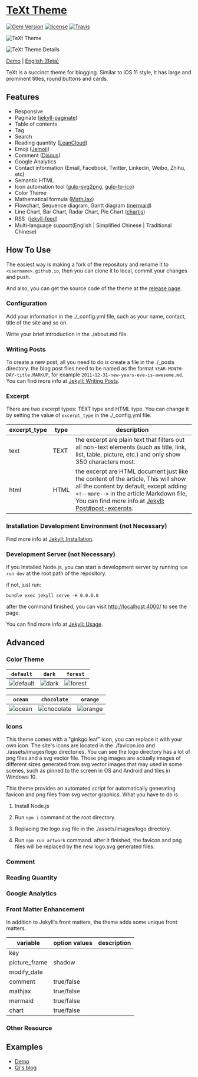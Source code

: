 # [TeXt Theme](https://github.com/kitian616/jekyll-TeXt-theme)

[![Gem Version](https://img.shields.io/gem/v/jekyll-text-theme.svg)](https://github.com/kitian616/jekyll-TeXt-theme/releases)
[![license](https://img.shields.io/github/license/kitian616/jekyll-TeXt-theme.svg)](https://github.com/kitian616/jekyll-TeXt-theme/blob/master/LICENSE)
[![Travis](https://img.shields.io/travis/kitian616/jekyll-TeXt-theme.svg)](https://travis-ci.org/kitian616/jekyll-TeXt-theme)

![TeXt Theme](https://raw.githubusercontent.com/kitian616/jekyll-TeXt-theme/master/screenshots/TeXt-home.png)

![TeXt Theme Details](https://raw.githubusercontent.com/kitian616/jekyll-TeXt-theme/master/screenshots/TeXt-details.png)

[Demo](https://tianqi.name/jekyll-TeXt-theme/) | [English (Beta)](https://github.com/kitian616/jekyll-TeXt-theme/blob/master/README-en.md)

TeXt is a succinct theme for blogging. Similar to iOS 11 style, it has large and prominent titles, round buttons and cards.

## Features

- Responsive
- Paginate ([jekyll-paginate](https://github.com/jekyll/jekyll-paginate))
- Table of contents
- Tag
- Search
- Reading quantity ([LeanCloud](https://leancloud.cn/))
- Emoji ([Jemoji](https://github.com/jekyll/jemoji))
- Comment ([Disqus](https://disqus.com/))
- Google Analytics
- Contact information (Email, Facebook, Twitter, Linkedin, Weibo, Zhihu, etc)
- Semantic HTML
- Icon automation tool ([gulp-svg2png](https://www.npmjs.com/package/gulp-svg2png), [gulp-to-ico](https://www.npmjs.com/package/gulp-to-ico))
- Color Theme
- Mathematical formula ([MathJax](https://www.mathjax.org/))
- Flowchart, Sequence diagram, Gantt diagram ([mermaid](https://mermaidjs.github.io/))
- Line Chart, Bar Chart, Radar Chart, Pie Chart ([chartjs](http://www.chartjs.org/))
- RSS（[jekyll-feed](https://github.com/jekyll/jekyll-feed))
- Multi-language support(English | Simplified Chinese | Traditional Chinese)

## How To Use

The easiest way is making a fork of the repository and rename it to `<username>.github.io`, then you can clone it to local, commit your changes and push.

And also, you can get the source code of the theme at the [release page](https://github.com/kitian616/jekyll-TeXt-theme/releases).

### Configuration

Add your information in the ./_config.yml file, such as your name, contact, title of the site and so on.

Write your brief introduction in the ./about.md file.

### Writing Posts

To create a new post, all you need to do is create a file in the ./_posts directory. the blog post files need to be named as the format `YEAR-MONTH-DAY-title.MARKUP`, for example `2011-12-31-new-years-eve-is-awesome.md`. You can find more info at [Jekyll: Writing Posts](https://jekyllrb.com/docs/posts/).

### Excerpt

There are two excerpt types: TEXT type and HTML type. You can change it by setting the value of `excerpt_type` in the ./\_config.yml file.

| excerpt_type | type | description |
| --- | --- | --- |
| text | TEXT | the excerpt are plain text that filters out all non-text elements (such as title, link, list, table, picture, etc.) and only show 350 characters most. |
| html | HTML | the excerpt are HTML document just like the content of the article, This will show all the content by default, except adding `<!--more-->` in the article Markdown file, You can find more info at [Jekyll: Post#post-excerpts](https://jekyllrb.com/docs/posts/#post-excerpts).  |

### Installation Development Environment (not Necessary)

Find more info at [Jekyll: Installation](https://jekyllrb.com/docs/installation/).

### Development Server (not Necessary)

if you Installed Node.js, you can start a development server by running `npm run dev` at the root path of the repository.

if not, just run:

```console
bundle exec jekyll serve -H 0.0.0.0
```
after the command finished, you can visit [http://localhost:4000/](http://localhost:4000/) to see the page.

You can find more info at [Jekyll: Usage](https://jekyllrb.com/docs/usage/).

## Advanced

### Color Theme

| `default` | `dark` | `forest` |
| --- |  --- | --- |
| ![default](https://raw.githubusercontent.com/kitian616/jekyll-TeXt-theme/master/screenshots/colors_default.png) | ![dark](https://raw.githubusercontent.com/kitian616/jekyll-TeXt-theme/master/screenshots/colors_dark.png) | ![forest](https://raw.githubusercontent.com/kitian616/jekyll-TeXt-theme/master/screenshots/colors_forest.png) |

| `ocean` | `chocolate` | `orange` |
| --- |  --- | --- |
| ![ocean](https://raw.githubusercontent.com/kitian616/jekyll-TeXt-theme/master/screenshots/colors_ocean.png) | ![chocolate](https://raw.githubusercontent.com/kitian616/jekyll-TeXt-theme/master/screenshots/colors_chocolate.png) | ![orange](https://raw.githubusercontent.com/kitian616/jekyll-TeXt-theme/master/screenshots/colors_orange.png) |

### Icons

This theme comes with a "ginkgo leaf" icon, you can replace it with your own icon. The site's icons are located in the ./favicon.ico and ./assets/images/logo directories. You can see the logo directory has a lot of png files and a svg vector file. Those png images are actually images of different sizes generated from svg vector images that may used in some scenes, such as pinned to the screen in OS and Android and tiles in Windows 10.

This theme provides an automated script for automatically generating favicon and png files from svg vector graphics. What you have to do is:

1. Install Node.js

2. Run `npm i` command at the root directory.

3. Replacing the logo.svg file in the ./assets/images/logo directory.

4. Run `npm run artwork` command. after it finished, the favicon and png files will be replaced by the new logo.svg generated files.

### Comment

### Reading Quantity

### Google Analytics

### Front Matter Enhancement

In addition to Jekyll's front matters, the theme adds some unique front matters.

| variable      | option values | description |
| ---           | ---           | ---         |
| key           | | |
| picture_frame | shadow        | |
| modify_date   | | |
| comment       | true/false    | |
| mathjax       | true/false    | |
| mermaid       | true/false    | |
| chart       | true/false    | |

### Other Resource

## Examples

- [Demo](https://tianqi.name/jekyll-TeXt-theme/)
- [Qi's blog](https://tianqi.name/blog/)